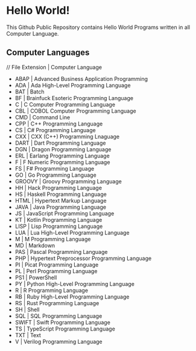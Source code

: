# Hello World!

This Github Public Repository contains Hello World Programs written in all Computer Language.

## Computer Languages

// File Extension | Computer Language

- ABAP | Advanced Business Application Programming
- ADA | Ada High-Level Programming Language
- BAT | Batch
- BF | Brainfuck Esoteric Programming Language
- C | C Computer Programming Language
- CBL | COBOL Computer Programming Language
- CMD | Command Line
- CPP | C++ Programming Language
- CS | C# Programming Language
- CXX | CXX (C++) Programming Lnaguage
- DART | Dart Programming Language
- DGN | Dragon Programming Language
- ERL | Earlang Programming Language
- F | F Numeric Programming Language
- FS | F# Programming Language
- GO | Go Programming Language
- GROOVY | Groovy Programming Language
- HH | Hack Programming Language
- HS | Haskell Programming Language
- HTML | Hypertext Markup Language
- JAVA | Java Programming Language
- JS | JavaScript Programming Language
- KT | Kotlin Programming Language
- LISP | Lisp Programming Language
- LUA | Lua High-Level Programming Language
- M | M Programming Language
- MD | Markdown
- PAS | Pascal Programming Language
- PHP | Hypertext Preprocessor Programming Language
- PI | Picat Programming Language
- PL | Perl Programming Language
- PS1 | PowerShell
- PY | Python High-Level Programming Language
- R | R Programming Language
- RB | Ruby High-Level Programming Language
- RS | Rust Programming Language
- SH | Shell
- SQL | SQL Programming Language
- SWIFT | Swift Programming Language
- TS | TypeScript Programming Language
- TXT | Text
- V | Verilog Programming Language
